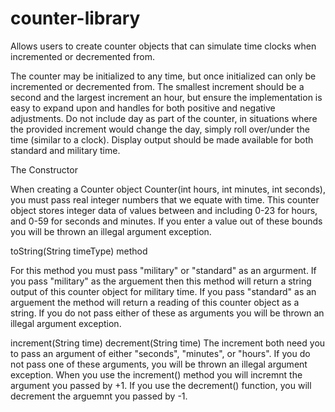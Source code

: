 # counter-library
Allows users to create counter objects that can simulate time clocks when incremented or decremented from.

The counter may be initialized to any time, but once initialized can only be incremented or decremented from. The smallest increment should be a second and the largest increment an hour, but ensure the implementation is easy to expand upon and handles for both positive and negative adjustments. Do not include day as part of the counter, in situations where the provided increment would change the day, simply roll over/under the time (similar to a clock). Display output should be made available for both standard and military time.



The Constructor

When creating a Counter object Counter(int hours, int minutes, int seconds), you must pass real integer numbers that we equate with time. This counter object stores integer data of values between and including 0-23 for hours, and 0-59 for seconds and minutes. If you enter a value out of these bounds you will be thrown an illegal argument exception.



toString(String timeType) method

For this method you must pass "military" or "standard" as an argurment. If you pass "military" as the arguement then this method will return a string output of this counter object for military time. If you pass "standard" as an arguement the method will return a reading of this counter object as a string. If you do not pass either of these as arguments you will be thrown an illegal argument exception.



increment(String time)
decrement(String time)
The increment both need you to pass an argument of either "seconds", "minutes", or "hours". If you do not pass one of these arguments, you will be thrown an illegal argument exception. When you use the increment() method you will incremnt the argument you passed by +1. If you use the decrement() function, you will decrement the arguemnt you passed by -1.

